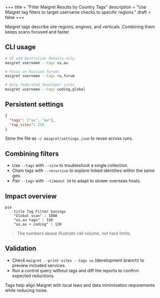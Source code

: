 +++
title = "Filter Maigret Results by Country Tags"
description = "Use Maigret tag filters to target username checks to specific regions."
draft = false
+++

<script type="application/ld+json">
{
  "@context": "https://schema.org",
  "@type": "FAQPage",
  "mainEntity": [{
    "@type": "Question",
    "@id": "https://maigret.dev/faq/limit-maigret-by-country",
    "name": "How do I limit Maigret searches to specific countries?",
    "acceptedAnswer": {
      "@type": "Answer",
      "text": "Pass --tags with ISO 3166-1 alpha-2 country codes such as --tags us,au or embed the tags array in settings.json so Maigret only probes sites tagged for those regions."
    }
  }]
}
</script>

Maigret tags describe site regions, engines, and verticals. Combining them keeps scans focused and faster.

## CLI usage

```bash
# US and Australian domains only
maigret username --tags us,au

# Focus on Russian forums
maigret username --tags ru,forum

# Only federated developer sites
maigret username --tags coding,global
```

## Persistent settings

```json
{
  "tags": ["us", "au"],
  "top_sites": 250
}
```

Store the file as `~/.maigret/settings.json` to reuse across runs.

## Combining filters
- Use `--tags` with `--site` to troubleshoot a single collection.
- Chain tags with `--recursive` to explore linked identities within the same geo.
- Pair `--tags` with `--timeout 20` to adapt to slower overseas hosts.

## Impact overview

```mermaid
pie
    title Tag Filter Savings
    "Global scan" : 1000
    "us,au tags" : 320
    "us,au + coding" : 120
```

> The numbers above illustrate call volume, not hard limits.

## Validation
- Check `maigret --print-sites --tags us` (development branch) to preview included services.
- Run a control query without tags and diff the reports to confirm expected reductions.

Tags help align Maigret with local laws and data minimisation requirements while reducing noise.
